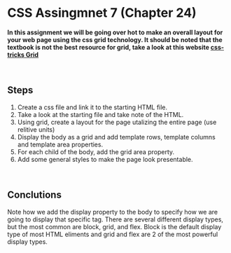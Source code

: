 # CSS Assingmnet 7 (Chapter 24)

**In this assignment we will be going over hot to make an overall layout for your web page using the css grid technology. It should be noted that the textbook is not the best resource for grid, take a look at this website [css-tricks Grid](https://css-tricks.com/snippets/css/complete-guide-grid/)**

<br>

## Steps

1. Create a css file and link it to the starting HTML file.
2. Take a look at the starting file and take note of the HTML.
3. Using grid, create a layout for the page utalizing the entire page (use relitive units)
4. Display the body as a grid and add template rows, template columns and template area properties.
5. For each child of the body, add the grid area property.
6. Add some general styles to make the page look presentable.

<br>

## Conclutions

Note how we add the display property to the body to specify how we are going to display that specific tag. There are several different display types, but the most common are block, grid, and flex. Block is the default display type of most HTML eliments and grid and flex are 2 of the most powerful display types.

